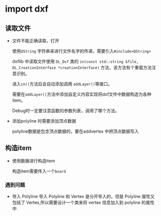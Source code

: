 # import dxf

## 读取文件

- 文件不能正确读取，打开

  使用`QString` 字符串来进行文件名字的传递，需要引入`#include<QString>`
  
  dxflib 中读取文件使用 `DL_Dxf` 类的 `in(const std::string &file, DL_CreationInterface *creationInterface)` 方法，该方法有个重载方法注意识别。
  
  进入`in()`方法后会自动添加调用 `addLayer()`等接口。
  
  需要在`addLayer()`方法中添加自定义内容实现将dxf文件中数据构造为各种item。
  
  Debug时一定要注意函数的参数列表，调用了哪个方法。

- 添加polyline 时需要添加顶点数据

  polyline数据是包含顶点数据的，要在addvertex 中把顶点数据写入


## 构造item

- 使用数据进行构造item

  构造item需要传入一个`board`

### 遇到问题

- 导入 Polyline
  导入 Polyline 和 Vertex 是分开导入的，但是 Polyline 属性又包括了 Vertex,所以需要设计一个类来将 vertex 信息加入到 polyline 的属性中
